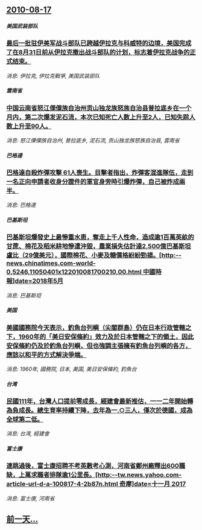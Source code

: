 ## [2010-08-17](/news/2010/08/17/index.md)

##### 美国武装部队
### [ 最后一批驻伊美军战斗部队已跨越伊拉克与科威特的边境，美国完成了在8月31日前从伊拉克撤出战斗部队的计划，标志着伊拉克战争的正式结束。](/news/2010/08/17/最后一批驻伊美军战斗部队已跨越伊拉克与科威特的边境-美国完成了在8月31日前从伊拉克撤出战斗部队的计划-标志着伊拉克战.md)
_消息: 伊拉克, 伊拉克戰爭, 美国武装部队_

##### 雲南省
### [ 中国云南省怒江傈僳族自治州贡山独龙族怒族自治县普拉底乡在一个月内，第二次爆发泥石流，本次已知死亡人数上升至2人，已知失踪人数上升至90人。](/news/2010/08/17/中国云南省怒江傈僳族自治州贡山独龙族怒族自治县普拉底乡在一个月内-第二次爆发泥石流-本次已知死亡人数上升至2人-已知失.md)
_消息: 怒江傈僳族自治州, 普拉底乡, 泥石流, 贡山独龙族怒族自治县, 雲南省_

##### 巴格達
### [ 巴格達自殺炸彈攻擊 61人喪生。目擊者指出，炸彈客混進隊伍，走到一名正向申請者收身分證件的軍官身旁時引爆炸彈，自己被炸成兩半。](/news/2010/08/17/巴格達自殺炸彈攻擊-61人喪生-目擊者指出-炸彈客混進隊伍-走到一名正向申請者收身分證件的軍官身旁時引爆炸彈-自己被炸.md)
_消息: 巴格達_

##### 巴基斯坦
### [ 巴基斯坦爆發史上最慘重水患，奪走上千人性命，造成逾1百萬英畝的甘蔗、棉花及稻米耕地慘遭沖毀，農業損失估計達2,500億巴基斯坦盧比（29億美元），國際棉花、小麥及糖價格紛紛勁揚。[http:--news.chinatimes.com-world-0,5246,11050401x122010081700210,00.html 中國時報]date=2018年5月 ](/news/2010/08/17/巴基斯坦爆發史上最慘重水患-奪走上千人性命-造成逾1百萬英畝的甘蔗-棉花及稻米耕地慘遭沖毀-農業損失估計達2500億.md)
_消息: 巴基斯坦_

##### 美国
### [ 美國國務院今天表示，釣魚台列嶼（尖閣群島）仍在日本行政管轄之下，1960年的「美日安保條約」效力及於日本管轄之下的領土，因此安保條約仍及於釣魚台列嶼，但也強調主張擁有釣魚台列嶼的各方，應該以和平的方式解決爭端。](/news/2010/08/17/美國國務院今天表示-釣魚台列嶼-尖閣群島-仍在日本行政管轄之下-1960年的-美日安保條約-效力及於日本管轄之下的領土.md)
_消息: 1960年, 國務院, 日本, 美国, 美日安保條約, 釣魚台_

##### 台湾
### [ 民國111年，台灣人口提前零成長，經建會最新推估，一一二年開始轉為負成長。總生育率持續下降，去年為一.○三人，僅次於德國，成為全球第二低。](/news/2010/08/17/民國111年-台灣人口提前零成長-經建會最新推估-一一二年開始轉為負成長-總生育率持續下降-去年為一-三人-僅次於德.md)
_消息: 台湾, 經建會_

##### 富士康
### [ 連跳過後，富士康招聘不考英數考心測，河南省鄭州廠釋出600職缺，上萬求職者排隊逾1公里長。[http:--tw.news.yahoo.com-article-url-d-a-100817-4-2b87n.html 奇摩]date=十一月 2017 ](/news/2010/08/17/連跳過後-富士康招聘不考英數考心測-河南省鄭州廠釋出600職缺-上萬求職者排隊逾1公里長-http-twnew.md)
_消息: 富士康, 河南省_

## [前一天...](/news/2010/08/16/index.md)

